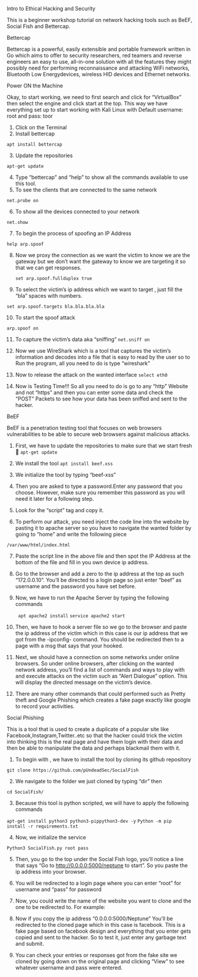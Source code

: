 Intro to Ethical Hacking and Security



This is a beginner workshop tutorial on network hacking tools such as BeEF, Social Fish and Bettercap.




Bettercap


Bettercap is a powerful, easily extensible and portable framework written in Go which aims to offer to security researchers, red teamers and reverse engineers an easy to use, all-in-one solution with all the features they might possibly need for performing reconnaissance and attacking WiFi networks, Bluetooth Low Energydevices, wireless HID devices and Ethernet networks.

Power ON the Machine


Okay, to start working, we need to first search and click for “VirtualBox” then select the engine and click start at the top. This way we have everything set up to start working with Kali Linux with
Default username: root and pass: toor

1.	Click on the Terminal
2.	Install bettercap 

```apt install bettercap```


3.	Update the repositories 

```apt-get update```

4.	Type “bettercap” and “help” to show all the commands available to use this tool.
5.	To see the clients that are connected to the same network 

```net.probe on```


6.	To show all the devices connected to your network

```net.show```

7.	To begin the process of spoofing an IP Address

```help arp.spoof```

8.	Now we proxy the connection as we want the victim to know we are the gateway but we don’t want the gateway to know we are targeting it so that we can get responses.

	```set arp.spoof.fullduplex true```

9.	To  select the victim’s ip address which we want to target , just fill the “bla” spaces with numbers. 

```set arp.spoof.targets bla.bla.bla.bla```

10.	To start the spoof attack 

```arp.spoof on```

11.	To capture the victim’s data aka “sniffing”
```net.sniff on```

12.	Now we use WireShark  which is a tool that captures the victim’s information and decodes into a file that is easy to read by the user so to Run the program, all you need to do is type “wireshark”
13.	Now to release the attack on the  wanted interface 
```select eth0```

14.	Now is Testing Time!!! So all you need to do is go to any “http” Website and not “https” and then you can enter some data and check the “POST” Packets to see how your data has been sniffed and sent to the hacker.

BeEF


BeEF is a penetration testing tool that focuses on web browsers vulnerabilities to be able to secure web browsers against malicious attacks.

1.	First, we have to update the repositories to make sure that we start fresh 
```apt-get update```

2.	We install the tool
```apt install beef.xss```

3.	We initialize the tool by typing “beef-xss” 
4.	Then you are asked to type a password.Enter any password that you choose. However, make sure you remember this password as you will need it later for a following step.

5.	Look for the “script” tag and copy it.

6.	To perform our attack, you need inject the code line into the website by  pasting it to apache server so you have to navigate the wanted folder by going to “home” and write the following piece

```/var/www/html/index.html```

7.	Paste the script line in the above file and then spot the IP Address at the bottom of the file and fill in you own device ip address. 

8.	Go to the browser and add a zero to the ip address at the top as such “172.0.0.10”. You’ll be directed to a login page so just enter “beef” as username and the password you have set before.


9.	Now, we have to run the Apache Server by typing the following commands

      ``` apt apache2 install```
      ```service apache2 start```
          
10.	Then, we have to hook a server file so we go to the browser and paste the ip address of the victim which in this case is our ip address that we got from the -ipconfig- command. You should be redirected then to a page with a msg that says that your hooked.

11.	Next, we should have a connection on some networks under online browsers. So under online browsers, after clicking on the wanted network address, you’ll find a list of commands and ways to play with and execute attacks on the victim such as “Alert Dialogue” option. This will display the directed message on the victim’s device.

12.	There are many other commands that could performed such as Pretty theft and Google Phishing which creates a fake page exactly like google to record your activities.


Social Phishing



This  is a tool that is used to create a duplicate of a popular site like Facebook,Instagram,Twitter..etc so that the hacker could trick the victim into thinking this is the real page and have them login with their data and  then be able to manipulate the data and perhaps blackmail them with it.


1.	 To begin with , we have to install the tool by cloning its github repository

```git clone https://github.com/pUndeadSec/SocialFish```


2.	 We  navigate to the folder we just cloned by typing “dir” then 

```cd SocialFish/```


3.	 Because this tool is python scripted, we will have to apply the following commands

```apt-get install python3 python3-pippython3-dev -y```
```Python -m pip install -r requirements.txt```

4.	Now, we initialize the service 

```Python3 SocialFish.py root pass```


5.	 Then, you go to the top under the Social Fish logo, you’ll notice a line that says 
“Go to http://0.0.0.0:5000/neptune to start”. So you  paste the ip address into your browser.

6.	 You will be redirected to a login page where you can enter “root” for username and “pass” for password

7.	 Now, you could write the name of the website you want to clone and the one to be redirected to.  For example:

8.	Now if you copy the ip address “0.0.0.0:5000/Neptune” You’ll be redirected to the cloned page which in this case is facebook. This is a fake page based on facebook design and everything that you enter gets copied and sent to the hacker. So to test it, just enter any garbage text and submit.

9.	You can check your entries or responses got from the fake site we cloned by going down on the original page and clicking “View” to see whatever username and pass were entered.

